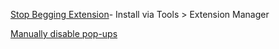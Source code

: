 [Stop Begging Extension](https://extensions.libreoffice.org/en/extensions/show/867)- Install via Tools > Extension Manager

[Manually disable pop-ups](https://www.reddit.com/r/libreoffice/comments/134d6g7/how_to_disable_blue_popup_when_launching/)